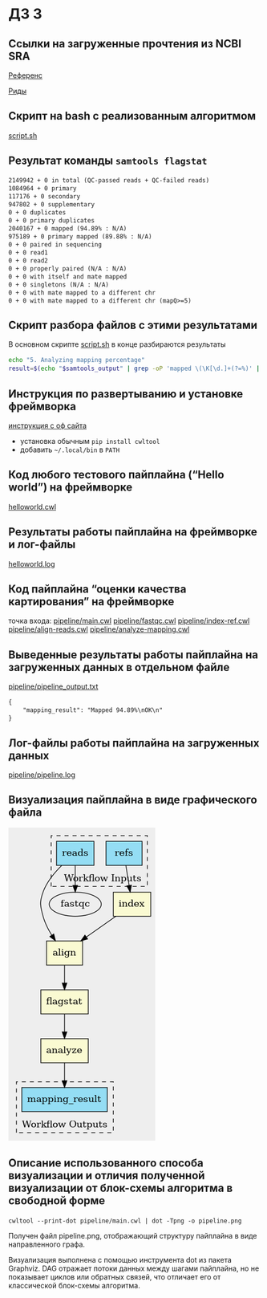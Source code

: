 # ДЗ 3

## Ссылки на загруженные прочтения из NCBI SRA

[Референс](https://ftp.ncbi.nlm.nih.gov/genomes/all/GCF/000/005/845/GCF_000005845.2_ASM584v2/GCF_000005845.2_ASM584v2_genomic.fna.gz)

[Риды](https://trace.ncbi.nlm.nih.gov/Traces/?view=run_browser&acc=SRR31649172&display=download)

## Скрипт на bash с реализованным алгоритмом
[script.sh](./script.sh)

## Результат команды `samtools flagstat`
```text
2149942 + 0 in total (QC-passed reads + QC-failed reads)
1084964 + 0 primary
117176 + 0 secondary
947802 + 0 supplementary
0 + 0 duplicates
0 + 0 primary duplicates
2040167 + 0 mapped (94.89% : N/A)
975189 + 0 primary mapped (89.88% : N/A)
0 + 0 paired in sequencing
0 + 0 read1
0 + 0 read2
0 + 0 properly paired (N/A : N/A)
0 + 0 with itself and mate mapped
0 + 0 singletons (N/A : N/A)
0 + 0 with mate mapped to a different chr
0 + 0 with mate mapped to a different chr (mapQ>=5)
```

## Скрипт разбора файлов с этими результатами

В основном скрипте [script.sh](./script.sh) в конце разбираются результаты

```bash
echo "5. Analyzing mapping percentage"
result=$(echo "$samtools_output" | grep -oP 'mapped \(\K[\d.]+(?=%)' | head -1)
```

## Инструкция по развертыванию и установке фреймворка
[инструкция с оф сайта](https://www.commonwl.org/user_guide/introduction/quick-start.html)

- установка обычным 
`pip install cwltool`
- добавить `~/.local/bin` в `PATH`

## Код любого тестового пайплайна (“Hello world”) на фреймворке
[helloworld.cwl](./helloworld.cwl)

## Результаты работы пайплайна на фреймворке и лог-файлы
[helloworld.log](./helloworld.log)

## Код пайплайна “оценки качества картирования” на фреймворке
точка входа: [pipeline/main.cwl](./pipeline/main.cwl)
[pipeline/fastqc.cwl](./pipeline/fastqc.cwl)
[pipeline/index-ref.cwl](./pipeline/index-ref.cwl)
[pipeline/align-reads.cwl](./pipeline/align-reads.cwl)
[pipeline/analyze-mapping.cwl](./pipeline/analyze-mapping.cwl)

## Выведенные результаты работы пайплайна на загруженных данных в отдельном файле
[pipeline/pipeline_output.txt](pipeline/pipeline_output.txt)
```text
{
    "mapping_result": "Mapped 94.89%\nOK\n"
}
```

## Лог-файлы работы пайплайна на загруженных данных
[pipeline/pipeline.log](pipeline/pipeline.log)

## Визуализация пайплайна в виде графического файла
![alt text](pipeline.png)

## Описание использованного способа визуализации и отличия полученной визуализации от блок-схемы алгоритма в свободной форме

`cwltool --print-dot pipeline/main.cwl | dot -Tpng -o pipeline.png`

Получен файл pipeline.png, отображающий структуру пайплайна в виде направленного графа.

Визуализация выполнена с помощью инструмента dot из пакета Graphviz. DAG отражает потоки данных между шагами пайплайна, но не показывает циклов или обратных связей, что отличает его от классической блок-схемы алгоритма.